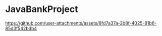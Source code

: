 # JavaBankProject
 


https://github.com/user-attachments/assets/8fd7a37a-2b8f-4025-81b6-85d3f542bdb4

